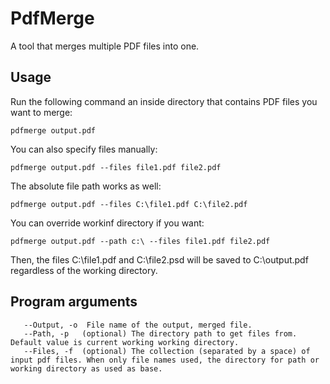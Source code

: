 # PdfMerge
A tool that merges multiple PDF files into one. 

## Usage
Run the following command an inside directory that contains PDF files you want to merge:
```PS
pdfmerge output.pdf
```

You can also specify files manually:
```PS
pdfmerge output.pdf --files file1.pdf file2.pdf
```

The absolute file path works as well:
```PS
pdfmerge output.pdf --files C:\file1.pdf C:\file2.pdf
```

You can override workinf directory if you want:
```PS
pdfmerge output.pdf --path c:\ --files file1.pdf file2.pdf
```
Then, the files C:\file1.pdf and C:\file2.psd will be saved to C:\output.pdf regardless of the working directory.

## Program arguments
```PS
   --Output, -o  File name of the output, merged file.
   --Path, -p   (optional) The directory path to get files from. Default value is current working working directory.
   --Files, -f  (optional) The collection (separated by a space) of input pdf files. When only file names used, the directory for path or working directory as used as base.
```
